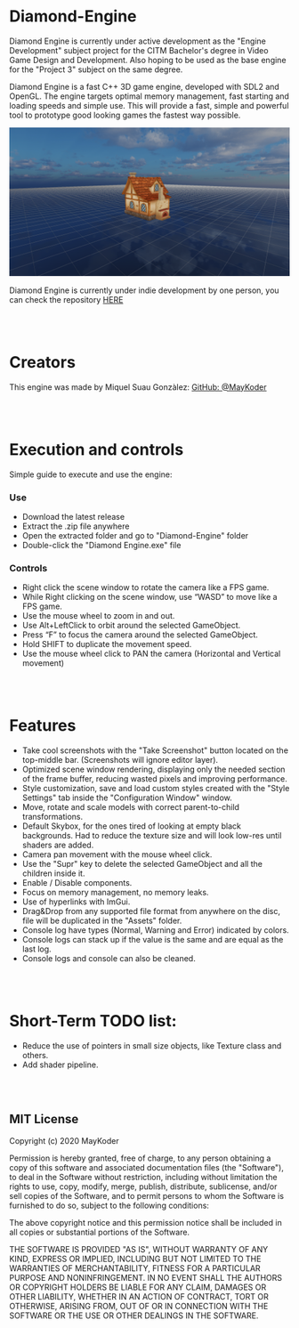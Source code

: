 # Diamond-Engine

Diamond Engine is currently under active development as the "Engine Development" subject project for the CITM Bachelor's degree in Video Game Design and Development. Also hoping to be used as the base engine for the "Project 3" subject on the same degree. 

Diamond Engine is a fast C++ 3D game engine, developed with SDL2 and OpenGL. The engine targets optimal memory management, fast starting and loading speeds and simple use. This will provide a fast, simple and powerful tool to prototype good looking games the fastest way possible.

<p align="center">
  <img src="docs/media/S1.png">
</p>

<!--All the documentation and a lot more can be found in the engine web page here:-->

Diamond Engine is currently under indie development by one person, you can check the repository [HERE](https://github.com/MayKoder/Diamond-Engine)

<br></br>
# Creators

This engine was made by Miquel Suau Gonzàlez: [GitHub: @MayKoder](https://github.com/MayKoder)

<br></br>
# Execution and controls

Simple guide to execute and use the engine:

### Use
- Download the latest release
- Extract the .zip file anywhere
- Open the extracted folder and go to "Diamond-Engine" folder
- Double-click the "Diamond Engine.exe" file

### Controls
- Right click the scene window to rotate the camera like a FPS game.
- While Right clicking on the scene window, use “WASD” to move like a FPS game.
- Use the mouse wheel to zoom in and out.
- Use Alt+LeftClick to orbit around the selected GameObject.
- Press “F” to focus the camera around the selected GameObject.
- Hold SHIFT to duplicate the movement speed.
- Use the mouse wheel click to PAN the camera (Horizontal and Vertical movement)

<br></br>
# Features

 - Take cool screenshots with the "Take Screenshot" button located on the top-middle bar. (Screenshots will ignore editor layer).
 - Optimized scene window rendering, displaying only the needed section of the frame buffer, reducing wasted pixels and improving performance.
 - Style customization, save and load custom styles created with the "Style Settings" tab inside the "Configuration Window" window.
 - Move, rotate and scale models with correct parent-to-child transformations.
 - Default Skybox, for the ones tired of looking at empty black backgrounds. Had to reduce the texture size and will look low-res until shaders are added.
 - Camera pan movement with the mouse wheel click.
 - Use the "Supr" key to delete the selected GameObject and all the children inside it.
 - Enable / Disable components.
 - Focus on memory management, no memory leaks.
 - Use of hyperlinks with ImGui.
 - Drag&Drop from any supported file format from anywhere on the disc, file will be duplicated in the "Assets" folder.
 - Console log have types (Normal, Warning and Error) indicated by colors. 
 - Console logs can stack up if the value is the same and are equal as the last log.
 - Console logs and console can also be cleaned.
 
<br></br>
# Short-Term TODO list:

 - Reduce the use of pointers in small size objects, like Texture class and others.
 - Add shader pipeline.

<br></br>
## MIT License

Copyright (c) 2020 MayKoder

Permission is hereby granted, free of charge, to any person obtaining a copy
of this software and associated documentation files (the "Software"), to deal
in the Software without restriction, including without limitation the rights
to use, copy, modify, merge, publish, distribute, sublicense, and/or sell
copies of the Software, and to permit persons to whom the Software is
furnished to do so, subject to the following conditions:

The above copyright notice and this permission notice shall be included in all
copies or substantial portions of the Software.

THE SOFTWARE IS PROVIDED "AS IS", WITHOUT WARRANTY OF ANY KIND, EXPRESS OR
IMPLIED, INCLUDING BUT NOT LIMITED TO THE WARRANTIES OF MERCHANTABILITY,
FITNESS FOR A PARTICULAR PURPOSE AND NONINFRINGEMENT. IN NO EVENT SHALL THE
AUTHORS OR COPYRIGHT HOLDERS BE LIABLE FOR ANY CLAIM, DAMAGES OR OTHER
LIABILITY, WHETHER IN AN ACTION OF CONTRACT, TORT OR OTHERWISE, ARISING FROM,
OUT OF OR IN CONNECTION WITH THE SOFTWARE OR THE USE OR OTHER DEALINGS IN THE
SOFTWARE.
